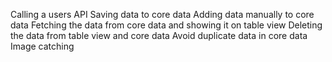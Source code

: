  
Calling a users API
Saving data to core data
Adding data manually to core data
Fetching the data from core data and showing it on table view
Deleting the data from table view and core data
Avoid duplicate data in core data
Image catching
 
